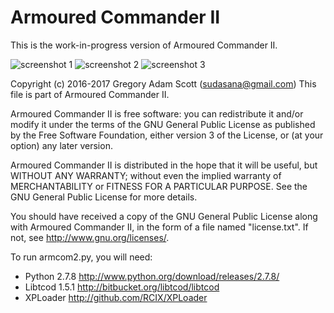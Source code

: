 # Armoured Commander II

This is the work-in-progress version of Armoured Commander II.

![screenshot 1](https://github.com/sudasana/armcom2/blob/master/screenshots/armcom2_4.png "Armoured Commander II Screenshot")
![screenshot 2](https://github.com/sudasana/armcom2/blob/master/screenshots/armcom2_5.png "Armoured Commander II Screenshot")
![screenshot 3](https://github.com/sudasana/armcom2/blob/master/screenshots/armcom2_6.png "Armoured Commander II Screenshot")

Copyright (c) 2016-2017 Gregory Adam Scott (sudasana@gmail.com)
This file is part of Armoured Commander II.

Armoured Commander II is free software: you can redistribute it and/or modify
it under the terms of the GNU General Public License as published by
the Free Software Foundation, either version 3 of the License, or
(at your option) any later version.

Armoured Commander II is distributed in the hope that it will be useful,
but WITHOUT ANY WARRANTY; without even the implied warranty of
MERCHANTABILITY or FITNESS FOR A PARTICULAR PURPOSE. See the
GNU General Public License for more details.

You should have received a copy of the GNU General Public License
along with Armoured Commander II, in the form of a file named "license.txt".
If not, see <http://www.gnu.org/licenses/>.


To run armcom2.py, you will need:

* Python 2.7.8	http://www.python.org/download/releases/2.7.8/
* Libtcod 1.5.1	http://bitbucket.org/libtcod/libtcod
* XPLoader	http://github.com/RCIX/XPLoader
